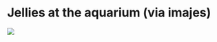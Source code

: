 <!--
id: 93069612
link: http://tumblr.atmos.org/post/93069612/jellies-at-the-aquarium-via-imajes
slug: jellies-at-the-aquarium-via-imajes
date: Sat Apr 04 2009 21:47:46 GMT-0700 (PDT)
publish: 2009-04-04
tags: 
title: Jellies at the aquarium (via imajes)
-->


Jellies at the aquarium (via imajes)
====================================

![](http://31.media.tumblr.com/ZyX8Upfynlwsrnq0LigUJ3XWo1_500.jpg)

